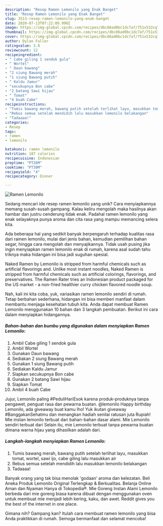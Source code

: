 ```yaml
---
description: "Resep Ramen Lemonilo yang Enak Banget"
title: "Resep Ramen Lemonilo yang Enak Banget"
slug: 3513-resep-ramen-lemonilo-yang-enak-banget
date: 2020-07-13T07:22:09.990Z
image: https://img-global.cpcdn.com/recipes/dbc86ad0bc1dc7af/751x532cq70/ramen-lemonilo-foto-resep-utama.jpg
thumbnail: https://img-global.cpcdn.com/recipes/dbc86ad0bc1dc7af/751x532cq70/ramen-lemonilo-foto-resep-utama.jpg
cover: https://img-global.cpcdn.com/recipes/dbc86ad0bc1dc7af/751x532cq70/ramen-lemonilo-foto-resep-utama.jpg
author: Dylan Fuller
ratingvalue: 3.8
reviewcount: 12
recipeingredient:
- " Cabe giling 1 sendok gula"
- " Wortel"
- " Daun bawang"
- "2 siung Bawang merah"
- "1 siung Bawang putih"
- " Kaldu Jamur"
- "secukupnya Bon cabe"
- "2 batang Sawi hijau"
- " Tomat"
- "4 buah Cabe"
recipeinstructions:
- "Tumis bawang merah, bawang putih setelah terlihat layu, masukkan tomat, wortel, sawi ijo, cabe giling lalu masukkan air"
- "Rebus semua setelah mendidih lalu masukkan lemonilo belakangan"
- "Tadaaaa!"
categories:
- Resep
tags:
- ramen
- lemonilo

katakunci: ramen lemonilo 
nutrition: 187 calories
recipecuisine: Indonesian
preptime: "PT26M"
cooktime: "PT30M"
recipeyield: "4"
recipecategory: Dinner

---
```



![Ramen Lemonilo](https://img-global.cpcdn.com/recipes/dbc86ad0bc1dc7af/751x532cq70/ramen-lemonilo-foto-resep-utama.jpg)

Sedang mencari ide resep ramen lemonilo yang unik? Cara menyiapkannya memang susah-susah gampang. Kalau keliru mengolah maka hasilnya akan hambar dan justru cenderung tidak enak. Padahal ramen lemonilo yang enak selayaknya punya aroma dan cita rasa yang mampu memancing selera kita.

Ada beberapa hal yang sedikit banyak berpengaruh terhadap kualitas rasa dari ramen lemonilo, mulai dari jenis bahan, kemudian pemilihan bahan segar, hingga cara mengolah dan menyajikannya. Tidak usah pusing jika ingin menyiapkan ramen lemonilo enak di rumah, karena asal sudah tahu triknya maka hidangan ini bisa jadi suguhan spesial.

Naked Ramen by Lemonilo is stripped from harmful chemicals such as artificial flavorings and. Unlike most instant noodles, Naked Ramen is stripped from harmful chemicals such as artificial colorings, flavorings, and preservatives. The Ramen Rater tries an Indonesian product packaged for the US market - a non-fried healthier curry chicken flavored noodle soup.


Nah, kali ini kita coba, yuk, variasikan ramen lemonilo sendiri di rumah. Tetap berbahan sederhana, hidangan ini bisa memberi manfaat dalam membantu menjaga kesehatan tubuh kita. Anda dapat membuat Ramen Lemonilo menggunakan 10 bahan dan 3 langkah pembuatan. Berikut ini cara dalam menyiapkan hidangannya.

<!--inarticleads1-->

##### Bahan-bahan dan bumbu yang digunakan dalam menyiapkan Ramen Lemonilo:

1. Ambil  Cabe giling 1 sendok gula
1. Ambil  Wortel
1. Gunakan  Daun bawang
1. Sediakan 2 siung Bawang merah
1. Gunakan 1 siung Bawang putih
1. Sediakan  Kaldu Jamur
1. Siapkan secukupnya Bon cabe
1. Gunakan 2 batang Sawi hijau
1. Siapkan  Tomat
1. Ambil 4 buah Cabe


Jujur, Lemonilo paling #PeduliHariEsok karena produk-produknya tanpa pengawet, penguat rasa dan pewarna buatan. @lemonilo Happy birthday Lemonilo, ada giveaway buat kamu lho! Yuk ikutan giveaway #BanggakanSehatmu dan menangkan hadiah senilai ratusan juta Rupiah! Mie instan lemonilo terbuat dari bahan-bahan dasar alami. Mie Lemonilo sendiri terbuat dari Selain itu, mie Lemonilo terbuat tanpa pewarna buatan dimana warna hijau yang dihasilkan adalah dari. 

<!--inarticleads2-->

##### Langkah-langkah menyiapkan Ramen Lemonilo:

1. Tumis bawang merah, bawang putih setelah terlihat layu, masukkan tomat, wortel, sawi ijo, cabe giling lalu masukkan air
1. Rebus semua setelah mendidih lalu masukkan lemonilo belakangan
1. Tadaaaa!


Banyak orang yang tak bisa menolak &#39;godaan&#39; aroma dan kelezatan. Beli Aneka Produk Lemonilo Original Terlengkap &amp; Berkualitas. Belanja Online Aman dan Nyaman Hanya di Tokopedia®. Mie Goreng Instan Alami Lemonilo berbeda dari mie goreng biasa karena dibuat dengan menggunakan oven untuk membuat mie menjadi lebih kering, kaku, dan awet. Reddit gives you the best of the internet in one place. 

Gimana nih? Gampang kan? Itulah cara membuat ramen lemonilo yang bisa Anda praktikkan di rumah. Semoga bermanfaat dan selamat mencoba!
